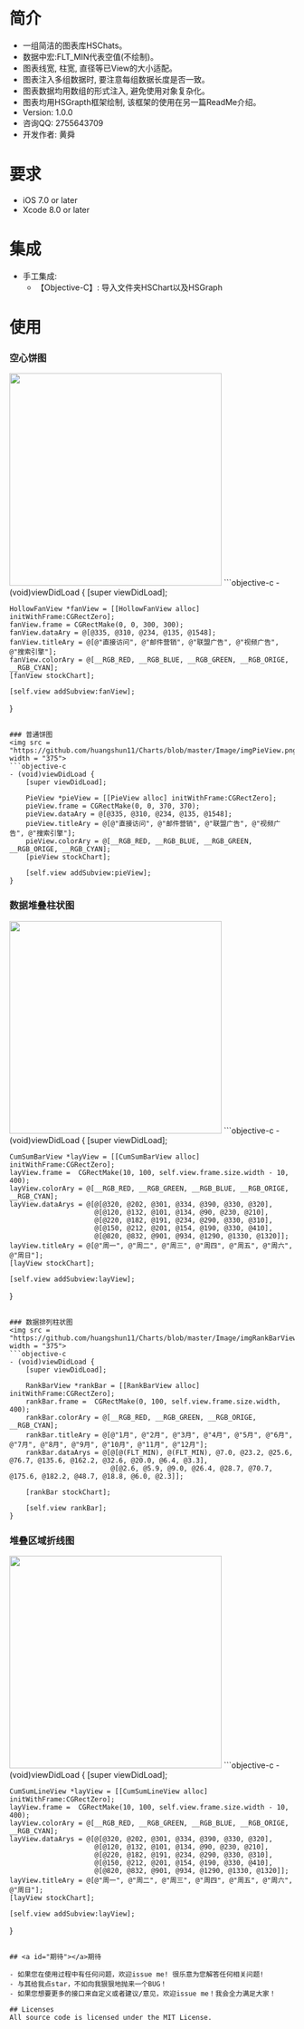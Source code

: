 简介
==============
-  一组简洁的图表库HSChats。
-  数据中宏:FLT_MIN代表空值(不绘制)。
-  图表线宽, 柱宽, 直径等已View的大小适配。
-  图表注入多组数据时, 要注意每组数据长度是否一致。
-  图表数据均用数组的形式注入, 避免使用对象复杂化。
-  图表均用HSGrapth框架绘制, 该框架的使用在另一篇ReadMe介绍。
-  Version: 1.0.0
-  咨询QQ: 2755643709
-  开发作者: 黄舜

要求
==============
* iOS 7.0 or later
* Xcode 8.0 or later

集成
==============
* 手工集成:
  -  【Objective-C】: 导入文件夹HSChart以及HSGraph

使用
==============
### 空心饼图
<img src = "https://github.com/huangshun11/Charts/blob/master/Image/imgHollowFanView.png" width = "375">
```objective-c
- (void)viewDidLoad {
    [super viewDidLoad];
    
    HollowFanView *fanView = [[HollowFanView alloc] initWithFrame:CGRectZero];
    fanView.frame = CGRectMake(0, 0, 300, 300);
    fanView.dataAry = @[@335, @310, @234, @135, @1548];
    fanView.titleAry = @[@"直接访问", @"邮件营销", @"联盟广告", @"视频广告", @"搜索引擎"];
    fanView.colorAry = @[__RGB_RED, __RGB_BLUE, __RGB_GREEN, __RGB_ORIGE, __RGB_CYAN];
    [fanView stockChart];
    
    [self.view addSubview:fanView];
}
```

### 普通饼图
<img src = "https://github.com/huangshun11/Charts/blob/master/Image/imgPieView.png" width = "375">
```objective-c
- (void)viewDidLoad {
    [super viewDidLoad];
    
    PieView *pieView = [[PieView alloc] initWithFrame:CGRectZero];
    pieView.frame = CGRectMake(0, 0, 370, 370);
    pieView.dataAry = @[@335, @310, @234, @135, @1548];
    pieView.titleAry = @[@"直接访问", @"邮件营销", @"联盟广告", @"视频广告", @"搜索引擎"];
    pieView.colorAry = @[__RGB_RED, __RGB_BLUE, __RGB_GREEN, __RGB_ORIGE, __RGB_CYAN];
    [pieView stockChart];
    
    [self.view addSubview:pieView];
}
```

### 数据堆叠柱状图
<img src = "https://github.com/huangshun11/Charts/blob/master/Image/imgCumSumBarView.png" width = "375">
```objective-c
- (void)viewDidLoad {
    [super viewDidLoad];
    
    CumSumBarView *layView = [[CumSumBarView alloc] initWithFrame:CGRectZero];
    layView.frame =  CGRectMake(10, 100, self.view.frame.size.width - 10, 400);
    layView.colorAry = @[__RGB_RED, __RGB_GREEN, __RGB_BLUE, __RGB_ORIGE, __RGB_CYAN];
    layView.dataArys = @[@[@320, @202, @301, @334, @390, @330, @320],
                         @[@120, @132, @101, @134, @90, @230, @210],
                         @[@220, @182, @191, @234, @290, @330, @310],
                         @[@150, @212, @201, @154, @190, @330, @410],
                         @[@820, @832, @901, @934, @1290, @1330, @1320]];
    layView.titleAry = @[@"周一", @"周二", @"周三", @"周四", @"周五", @"周六", @"周日"];
    [layView stockChart];
    
    [self.view addSubview:layView];
}
```

### 数据排列柱状图
<img src = "https://github.com/huangshun11/Charts/blob/master/Image/imgRankBarView.png" width = "375">
```objective-c
- (void)viewDidLoad {
    [super viewDidLoad];
    
    RankBarView *rankBar = [[RankBarView alloc] initWithFrame:CGRectZero];
    rankBar.frame =  CGRectMake(0, 100, self.view.frame.size.width, 400);
    rankBar.colorAry = @[__RGB_RED, __RGB_GREEN, __RGB_ORIGE, __RGB_CYAN];
    rankBar.titleAry = @[@"1月", @"2月", @"3月", @"4月", @"5月", @"6月", @"7月", @"8月", @"9月", @"10月", @"11月", @"12月"];
    rankBar.dataArys = @[@[@(FLT_MIN), @(FLT_MIN), @7.0, @23.2, @25.6, @76.7, @135.6, @162.2, @32.6, @20.0, @6.4, @3.3],
                         @[@2.6, @5.9, @9.0, @26.4, @28.7, @70.7, @175.6, @182.2, @48.7, @18.8, @6.0, @2.3]];
    
    [rankBar stockChart];
    
    [self.view rankBar];
}
```

### 堆叠区域折线图
<img src = "https://github.com/huangshun11/Charts/blob/master/Image/imgCumSumLineView.png" width = "375">
```objective-c
- (void)viewDidLoad {
    [super viewDidLoad];
    
    CumSumLineView *layView = [[CumSumLineView alloc] initWithFrame:CGRectZero];
    layView.frame =  CGRectMake(10, 100, self.view.frame.size.width - 10, 400);
    layView.colorAry = @[__RGB_RED, __RGB_GREEN, __RGB_BLUE, __RGB_ORIGE, __RGB_CYAN];
    layView.dataArys = @[@[@320, @202, @301, @334, @390, @330, @320],
                         @[@120, @132, @101, @134, @90, @230, @210],
                         @[@220, @182, @191, @234, @290, @330, @310],
                         @[@150, @212, @201, @154, @190, @330, @410],
                         @[@820, @832, @901, @934, @1290, @1330, @1320]];
    layView.titleAry = @[@"周一", @"周二", @"周三", @"周四", @"周五", @"周六", @"周日"];
    [layView stockChart];
    
    [self.view addSubview:layView];
}
```

## <a id="期待"></a>期待

- 如果您在使用过程中有任何问题，欢迎issue me! 很乐意为您解答任何相关问题!
- 与其给我点star，不如向我狠狠地抛来一个BUG！
- 如果您想要更多的接口来自定义或者建议/意见，欢迎issue me！我会全力满足大家！

## Licenses
All source code is licensed under the MIT License.

